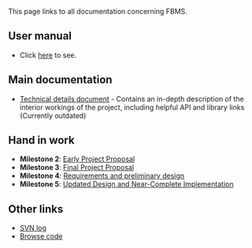 This page links to all documentation concerning FBMS.

## User manual ##
  * Click [here](https://code.google.com/p/fbms/wiki/UserManual) to see.

## Main documentation ##
  * [Technical details document](https://code.google.com/p/fbms/wiki/TechnicalDetails) - Contains an in-depth description of the interior workings of the project, including helpful API and library links (Currently outdated)

## Hand in work ##
  * **Milestone 2**: [Early Project Proposal](https://code.google.com/p/fbms/wiki/EarlyProjectProposal)
  * **Milestone 3**: [Final Project Proposal](https://code.google.com/p/fbms/wiki/FinalProjectProposal)
  * **Milestone 4**: [Requirements and preliminary design](https://code.google.com/p/fbms/wiki/Milestone4)
  * **Milestone 5**: [Updated Design and Near-Complete Implementation](https://code.google.com/p/fbms/wiki/Milestone5)

## Other links ##
  * [SVN log](https://code.google.com/p/fbms/source/list)
  * [Browse code](https://code.google.com/p/fbms/source/browse/)